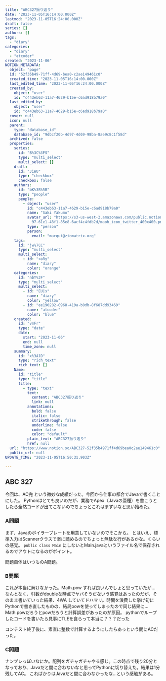 ```yaml
---
title: "ABC327振り返り"
date: "2023-11-05T16:14:00.000Z"
lastmod: "2023-11-05T16:24:00.000Z"
draft: false
series: []
authors: []
tags:
  - "diary"
categories:
  - "diary"
  - "atcoder"
created: "2023-11-06"
NOTION_METADATA:
  object: "page"
  id: "52f35b49-71ff-4d69-bea0-c2ae149461c0"
  created_time: "2023-11-05T16:14:00.000Z"
  last_edited_time: "2023-11-05T16:24:00.000Z"
  created_by:
    object: "user"
    id: "c443eb63-11a7-4629-b15e-c6ad918b79a0"
  last_edited_by:
    object: "user"
    id: "c443eb63-11a7-4629-b15e-c6ad918b79a0"
  cover: null
  icon: null
  parent:
    type: "database_id"
    database_id: "9dbcf20b-4d97-4d69-98ba-8ae9c8c1f58d"
  archived: false
  properties:
    series:
      id: "B%3C%3FS"
      type: "multi_select"
      multi_select: []
    draft:
      id: "JiWU"
      type: "checkbox"
      checkbox: false
    authors:
      id: "bK%3B%5B"
      type: "people"
      people:
        - object: "user"
          id: "c443eb63-11a7-4629-b15e-c6ad918b79a0"
          name: "Saki Yakumo"
          avatar_url: "https://s3-us-west-2.amazonaws.com/public.notion-static.com/3ad1c4\
            97-61e1-48f1-85e8-6acf4c4fdb2d/maoh_icon_twitter_400x400.png"
          type: "person"
          person:
            email: "marqut@ziomatrix.org"
    tags:
      id: "jw%7CC"
      type: "multi_select"
      multi_select:
        - id: "<aRy"
          name: "diary"
          color: "orange"
    categories:
      id: "nbY%3F"
      type: "multi_select"
      multi_select:
        - id: "EU|s"
          name: "diary"
          color: "yellow"
        - id: "ee190282-0968-419a-b0db-8f687dd93469"
          name: "atcoder"
          color: "blue"
    created:
      id: "vmFr"
      type: "date"
      date:
        start: "2023-11-06"
        end: null
        time_zone: null
    summary:
      id: "x%3AlD"
      type: "rich_text"
      rich_text: []
    Name:
      id: "title"
      type: "title"
      title:
        - type: "text"
          text:
            content: "ABC327振り返り"
            link: null
          annotations:
            bold: false
            italic: false
            strikethrough: false
            underline: false
            code: false
            color: "default"
          plain_text: "ABC327振り返り"
          href: null
  url: "https://www.notion.so/ABC327-52f35b4971ff4d69bea0c2ae149461c0"
  public_url: null
UPDATE_TIME: "2023-11-05T16:50:31.903Z"

---
```

<link rel="stylesheet" href="https://cdn.jsdelivr.net/npm/katex@0.16.2/dist/katex.min.css" integrity="sha384-bYdxxUwYipFNohQlHt0bjN/LCpueqWz13HufFEV1SUatKs1cm4L6fFgCi1jT643X" crossorigin="anonymous">


## ABC 327


今回は、AC完 という微妙な成績だった。今回から仕事の都合でJavaで書くことにした。
Pythonはとても良いのだが、業務でApex（Javaの亜種）を書こうとしたら全然コードが出てこないのでちょっとこれはまずいなと思い始めた。


### A問題


まず、Javaのボイラープレートを用意していないのでそこから。
とはいえ、標準入力はScannerクラスで楽に読めるのでちょっと無駄な行があるかな。くらいの感覚。 `public class Main` にしないとMain.javaというファイル名で保存されるのでアウトになるのがポイント。


問題自体はいつものA問題。


### B問題


これが本当に解けなかった。Math.pow すれば良いんでしょと思っていたが…
なんとなく、引数がdoubleな時点でヤバそうだないう感覚はあったのだが、そのまま書いていった結果、4WA していてドハマリ。時間を浪費した挙げ句にPythonで書き直したものの、結局powを使ってしまったので同じ結果に… Math.powだろうとpowだろうと計算誤差があったのが原因。
pythonでループしたコードを書いたら見事にTLEを食らって本当に？？？だった


コンテスト終了後に、素直に整数で計算するようにしたらあっという間にACだった。


### C問題


ナンプレっぽいなにか。配列をガチャガチャやる感じ。この時点で残り20分となっており、Javaだと間に合わないなと思ってPythonに切り替えた。結果は1分残してAC。
こればかりはJavaだと間に合わなかったな…という感触がある。 



